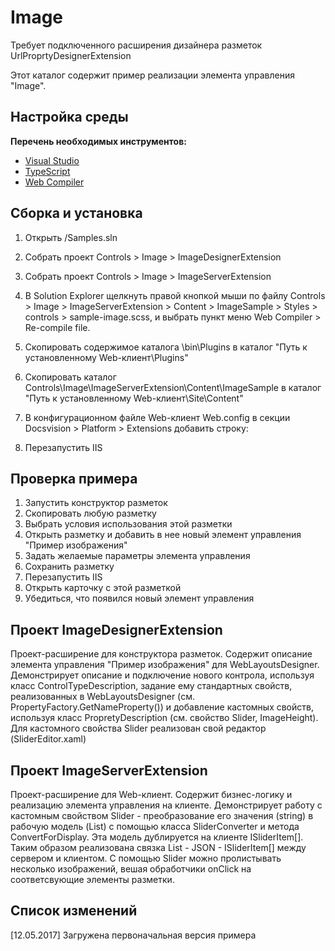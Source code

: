 # Image

Требует подключенного расширения дизайнера разметок UrlProprtyDesignerExtension

Этот каталог содержит пример реализации элемента управления "Image".

## Настройка среды

**Перечень необходимых инструментов:** 
* [Visual Studio](https://www.visualstudio.com)
* [TypeScript](https://www.typescriptlang.org)
* [Web Compiler](https://marketplace.visualstudio.com/items?itemName=MadsKristensen.WebCompiler)

## Сборка и установка

1. Открыть /Samples.sln
2. Собрать проект Controls > Image > ImageDesignerExtension
3. Собрать проект Controls > Image > ImageServerExtension
4. В Solution Explorer щелкнуть правой кнопкой мыши по файлу Controls > Image > ImageServerExtension > Content > ImageSample > Styles > controls > sample-image.scss, 
и выбрать пункт меню Web Compiler > Re-compile file.
5. Скопировать содержимое каталога \bin\Plugins в каталог "Путь к установленному Web-клиент\Plugins"
6. Скопировать каталог Controls\Image\ImageServerExtension\Content\ImageSample в каталог "Путь к установленному Web-клиент\Site\Content"
7. В конфигурационном файле Web-клиент Web.config в секции Docsvision > Platform > Extensions добавить строку: 

	<Extension TypeName="ImageServerExtension.LayoutWebClientExtension, ImageServerExtension" Target="WebClient"/>
	
8. Перезапустить IIS

## Проверка примера

1. Запустить конструктор разметок
2. Скопировать любую разметку
3. Выбрать условия использования этой разметки
4. Открыть разметку и добавить в нее новый элемент управления "Пример изображения"
5. Задать желаемые параметры элемента управления
6. Сохранить разметку
7. Перезапустить IIS
8. Открыть карточку с этой разметкой
9. Убедиться, что появился новый элемент управления

## Проект ImageDesignerExtension

Проект-расширение для конструктора разметок. Содержит описание элемента управления "Пример изображения" для WebLayoutsDesigner.
Демонстрирует описание и подключение нового контрола, используя класс ControlTypeDescription, 
задание ему стандартных свойств, реализованных в  WebLayoutsDesigner (см. PropertyFactory.GetNameProperty()) и
добавление кастомных свойств, используя класс PropretyDescription (см. свойство Slider, ImageHeight). 
Для кастомного свойства Slider реализован свой редактор (SliderEditor.xaml)

## Проект ImageServerExtension

Проект-расширение для Web-клиент. Содержит бизнес-логику и реализацию элемента управления на клиенте. 
Демонстрирует работу с кастомным свойством Slider - преобразование его значения (string) в рабочую модель (List<SliderItemDataModel>) 
с помощью класса SliderConverter и метода ConvertForDisplay. Эта модель дублируется на клиенте ISliderItem[]. 
Таким образом реализована связка List<SliderItemDataModel> - JSON - ISliderItem[] между сервером и клиентом.
С помощью Slider можно пролистывать несколько изображений, вешая обработчики onClick на соответсвующие элементы разметки.

## Список изменений

[12.05.2017] Загружена первоначальная версия примера
